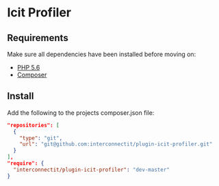 # Icit Profiler

## Requirements

Make sure all dependencies have been installed before moving on:

* [PHP 5.6](http://php.net/manual/en/install.php)
* [Composer](https://getcomposer.org/download/)

## Install

Add the following to the projects composer.json file:

``` json
"repositories": [
  {
    "type": "git",
    "url": "git@github.com:interconnectit/plugin-icit-profiler.git"
  }
],
"require": {
  "interconnectit/plugin-icit-profiler": "dev-master"
}
```
